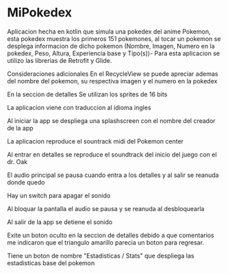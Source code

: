 # MiPokedex

Aplicacion hecha en kotlin que simula una pokedex del anime Pokemon, esta pokedex
muestra los primeros 151 pokemones, al tocar un pokemon se desplega informacion
de dicho pokemon (Nombre, Imagen, Numero en la pokedex, Peso, Altura, 
Experiencia base y Tipo(s))- Para esta aplicacion se utilizo las librerias de 
Retrofit y Glide.

Consideraciones adicionales
En el RecycleView se puede apreciar ademas del nombre del pokemon, su respectiva
imagen y el numero en la pokedex

En la seccion de detalles Se utilizan los sprites de 16 bits

La aplicacion viene con traduccion al idioma ingles

Al iniciar la app se despliega una splashscreen con el nombre del creador de la app

La aplicacion reproduce el sountrack midi del Pokemon center

Al entrar en detalles se reproduce el soundtrack del inicio del juego con el dr. Oak

El audio principal se pausa cuando entra a los detalles y al salir se reanuda donde quedo

Hay un switch para apagar el sonido

Al bloquar la pantalla el audio se pausa y se reanuda al desbloquearla

Al salir de la app se detiene el sonido

Exite un boton oculto en la seccion de detalles debido a que comentarios me indicaron que
el triangulo amarillo parecia un boton para regresar.

Tiene un boton de nombre "Estadisticas / Stats" que despliega las estadisticas base del pokemon
